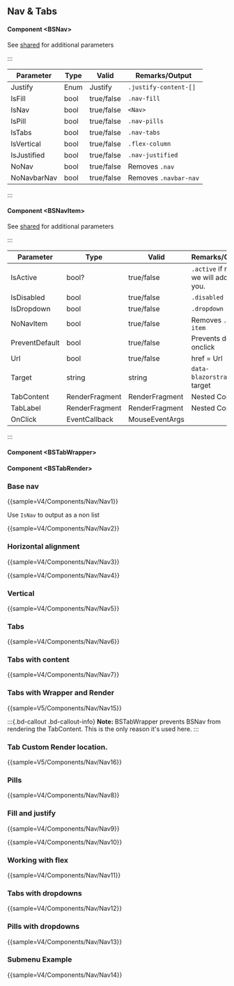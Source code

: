 ﻿## Nav & Tabs
#### Component \<BSNav\>
See [shared](layout/shared) for additional parameters

:::

| Parameter   | Type | Valid      | Remarks/Output        | 
|-------------|------|------------|-----------------------|
| Justify     | Enum | Justify    | `.justify-content-[]` | {.table-striped}
| IsFill      | bool | true/false | `.nav-fill`           | 
| IsNav       | bool | true/false | `<Nav>`               |
| IsPill      | bool | true/false | `.nav-pills`          |
| IsTabs      | bool | true/false | `.nav-tabs`           |
| IsVertical  | bool | true/false | `.flex-column`        |
| IsJustified | bool | true/false | `.nav-justified`      |
| NoNav       | bool | true/false | Removes `.nav`        |
| NoNavbarNav | bool | true/false | Removes `.navbar-nav` |

:::

#### Component \<BSNavItem\>
See [shared](layout/shared) for additional parameters

:::

| Parameter      | Type           | Valid          | Remarks/Output                               | 
|----------------|----------------|----------------|----------------------------------------------|
| IsActive       | bool?          | true/false     | `.active` if not set we will add it for you. | {.table-striped}
| IsDisabled     | bool           | true/false     | `.disabled`                                  |
| IsDropdown     | bool           | true/false     | `.dropdown`                                  |
| NoNavItem      | bool           | true/false     | Removes `.nav-item`                          |
| PreventDefault | bool           | true/false     | Prevents default onclick                     |
| Url            | bool           | true/false     | href = Url                                   |
| Target         | string         | string         | `data-blazorstrap` of target                 |
| TabContent     | RenderFragment | RenderFragment | Nested Content                               |
| TabLabel       | RenderFragment | RenderFragment | Nested Content                               |
| OnClick        | EventCallback  | MouseEventArgs |                                              |

:::

#### Component \<BSTabWrapper\>

#### Component \<BSTabRender\>

### Base nav

{{sample=V4/Components/Nav/Nav1}}

Use `IsNav` to output as a non list

{{sample=V4/Components/Nav/Nav2}}

### Horizontal alignment

{{sample=V4/Components/Nav/Nav3}}

{{sample=V4/Components/Nav/Nav4}}

### Vertical

{{sample=V4/Components/Nav/Nav5}}

### Tabs

{{sample=V4/Components/Nav/Nav6}}

### Tabs with content

{{sample=V4/Components/Nav/Nav7}}

### Tabs with Wrapper and Render

{{sample=V5/Components/Nav/Nav15}}

:::{.bd-callout .bd-callout-info}
**Note:** BSTabWrapper prevents BSNav from rendering the TabContent. This is the only reason it's used here.
:::

### Tab Custom Render location.

{{sample=V5/Components/Nav/Nav16}}
### Pills

{{sample=V4/Components/Nav/Nav8}}

### Fill and justify

{{sample=V4/Components/Nav/Nav9}}

{{sample=V4/Components/Nav/Nav10}}

### Working with flex

{{sample=V4/Components/Nav/Nav11}}

### Tabs with dropdowns

{{sample=V4/Components/Nav/Nav12}}

### Pills with dropdowns

{{sample=V4/Components/Nav/Nav13}}

### Submenu Example

{{sample=V4/Components/Nav/Nav14}}